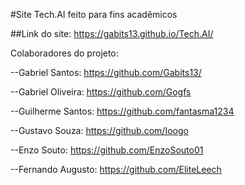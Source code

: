 #Site Tech.AI feito para fins acadêmicos 

##Link do site: 
https://gabits13.github.io/Tech.AI/

Colaboradores do projeto:

--Gabriel Santos: https://github.com/Gabits13/

--Gabriel Oliveira: https://github.com/Gogfs

--Guilherme Santos: https://github.com/fantasma1234

--Gustavo Souza: https://github.com/Ioogo

--Enzo Souto: https://github.com/EnzoSouto01

--Fernando Augusto: https://github.com/EliteLeech
